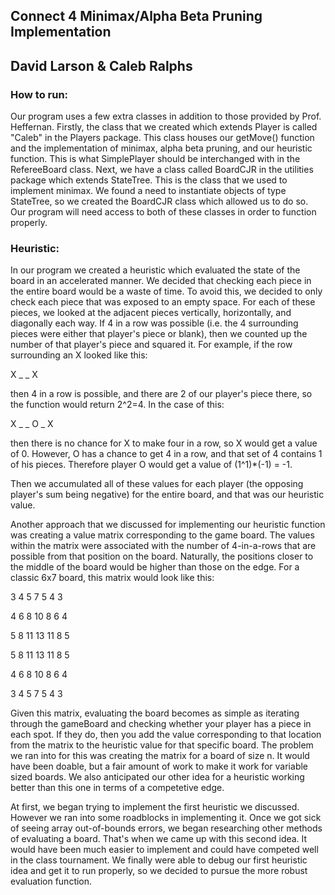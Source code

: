 ## Connect 4 Minimax/Alpha Beta Pruning Implementation
## David Larson & Caleb Ralphs

### How to run:

Our program uses a few extra classes in addition to those provided by Prof. Heffernan. Firstly, the class that we
created which extends Player is called "Caleb" in the Players package. This class houses our getMove() function and the implementation
of minimax, alpha beta pruning, and our heuristic function. This is what SimplePlayer should be interchanged with
in the RefereeBoard class. Next, we have a class called BoardCJR in the utilities package which extends StateTree. This is the class that we used to implement minimax. We found a need to instantiate objects of type StateTree, so we created the BoardCJR
class which allowed us to do so. Our program will need access to both of these classes in order to function properly.

### Heuristic:

In our program we created a heuristic which evaluated the state of the board in an accelerated manner. We decided 
that checking each piece in the entire board would be a waste of time. To avoid this, we decided to only check each
piece that was exposed to an empty space. For each of these pieces, we looked at the adjacent pieces vertically,
horizontally, and diagonally each way. If 4 in a row was possible (i.e. the 4 surrounding pieces were either that
player's piece or blank), then we counted up the number of that player's piece and squared it. For example, if the
row surrounding an X looked like this:

X _ _ X

then 4 in a row is possible, and there are 2 of our player's piece there, so the function would return 2^2=4. In
the case of this:

X _ _ O _ X

then there is no chance for X to make four in a row, so X would get a value of 0. However, O has a chance to get 4
in a row, and that set of 4 contains 1 of his pieces. Therefore player O would get a value of (1^1)*(-1) = -1.

Then we accumulated all of these values for each player (the opposing player's sum being negative) for the entire 
board, and that was our heuristic value.

Another approach that we discussed for implementing our heuristic function was creating a value matrix corresponding
to the game board. The values within the matrix were associated with the number of 4-in-a-rows that are possible from
that position on the board. Naturally, the positions closer to the middle of the board would be higher than those on
the edge. For a classic 6x7 board, this matrix would look like this:

3 4  5  7  5 4 3

4 6  8 10  8 6 4

5 8 11 13 11 8 5

5 8 11 13 11 8 5

4 6  8 10  8 6 4

3 4  5  7  5 4 3

Given this matrix, evaluating the board becomes as simple as iterating through the gameBoard and checking whether
your player has a piece in each spot. If they do, then you add the value corresponding to that location from the
matrix to the heuristic value for that specific board. The problem we ran into for this was creating the matrix 
for a board of size n. It would have been doable, but a fair amount of work to make it work for variable sized boards. We also anticipated our other idea for a heuristic working better than this one in terms of a competetive edge.

At first, we began trying to implement the first heuristic we discussed. However we ran into some roadblocks in implementing it. Once we got sick of seeing array out-of-bounds errors, we began researching other methods of evaluating a board. That's when we came up with this second idea. It would have been much easier to implement and could have competed well in the class tournament. We finally were able to debug our first heuristic idea and get it to run properly, so we decided to pursue the more robust evaluation function.

